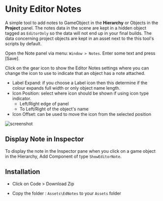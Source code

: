 # Unity Editor Notes

A simple tool to add notes to GameObject in the **Hierarchy** or Objects in the **Project** panel. The notes data in the scene are kept in a hidden object tagged as `EditorOnly` so the data will not end up in your final builds. The data concerning project objects are kept in an asset next to the this tool's scripts by default.

Open the Note panel via menu: `Window > Notes`. Enter some text and press [Save].

Click on the gear icon to show the Editor Notes settings where you can change the icon to use to indicate that an object has a note attached.

- Label Expand: if you choose a Label icon then this determine if the colour expands full width or only object name length.
- Icon Position: select where icon should be shown if using icon type indicator.
	+ Left/Right edge of panel
	+ To Left/Right of the object's name
- Icon Offset: can be used to move the icon from the selected position

![screenshot](https://user-images.githubusercontent.com/837362/30640573-bb962954-9e03-11e7-88e9-1d03f2379195.png)



## Display Note in Inspector

To display the note in the Inspector pane when you click on a game object in the Hierarchy, Add Component of type `ShowEditorNote`.

## Installation

- Click on Code > Download Zip

- Copy the folder : `Assets\EdNotes` to your `Assets` folder



